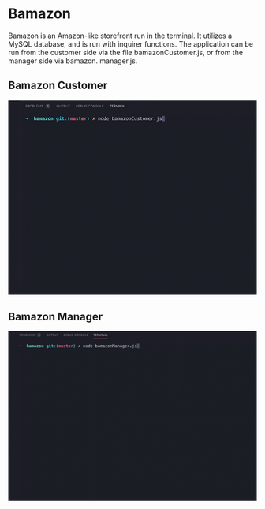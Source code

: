 # Bamazon

Bamazon is an Amazon-like storefront run in the terminal. It utilizes a MySQL database, and is run with inquirer functions. The application can be run from the customer side via the file bamazonCustomer.js, or from the manager side via bamazon. manager.js.

## Bamazon Customer

![Bamazon Customer](bamazonCustomer.gif)

## Bamazon Manager

![Bamazon Manager](bamazonManager.gif)